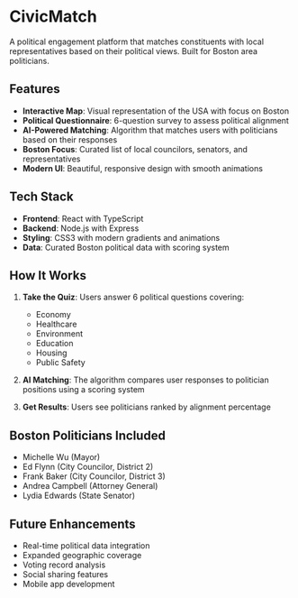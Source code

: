 # CivicMatch

A political engagement platform that matches constituents with local representatives based on their political views. Built for Boston area politicians.

## Features

- **Interactive Map**: Visual representation of the USA with focus on Boston
- **Political Questionnaire**: 6-question survey to assess political alignment
- **AI-Powered Matching**: Algorithm that matches users with politicians based on their responses
- **Boston Focus**: Curated list of local councilors, senators, and representatives
- **Modern UI**: Beautiful, responsive design with smooth animations

## Tech Stack

- **Frontend**: React with TypeScript
- **Backend**: Node.js with Express
- **Styling**: CSS3 with modern gradients and animations
- **Data**: Curated Boston political data with scoring system


## How It Works

1. **Take the Quiz**: Users answer 6 political questions covering:
   - Economy
   - Healthcare
   - Environment
   - Education
   - Housing
   - Public Safety

2. **AI Matching**: The algorithm compares user responses to politician positions using a scoring system

3. **Get Results**: Users see politicians ranked by alignment percentage

## Boston Politicians Included

- Michelle Wu (Mayor)
- Ed Flynn (City Councilor, District 2)
- Frank Baker (City Councilor, District 3)
- Andrea Campbell (Attorney General)
- Lydia Edwards (State Senator)


## Future Enhancements

- Real-time political data integration
- Expanded geographic coverage
- Voting record analysis
- Social sharing features
- Mobile app development


